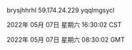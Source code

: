 brysjhhrhl 59.174.24.229 yqqlmgsycl

2022年 05月 07日 星期六 16:30:02 CST

2022年 05月 07日 星期六 08:30:02 GMT
